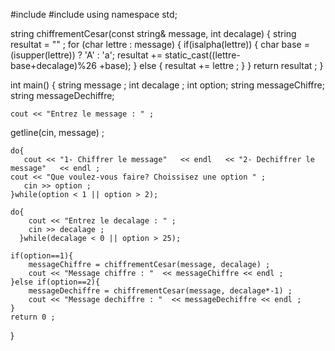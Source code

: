 #include <iostream>
#include <string>
using namespace std;

string chiffrementCesar(const string& message, int decalage) {
   string resultat = "" ;
    for (char lettre : message) {
        if(isalpha(lettre)) {
            char base = (isupper(lettre)) ? 'A' : 'a';
            resultat += static_cast<char>((lettre-base+decalage)%26 +base);
        } else {
            resultat += lettre ;
        }
    }
    return resultat ;
}

int main() {
    string message ;
    int decalage ;
    int option;
    string messageChiffre;
    string messageDechiffre;

    cout << "Entrez le message : " ;
   getline(cin, message) ;

    do{
       cout << "1- Chiffrer le message"   << endl   << "2- Dechiffrer le message"   << endl ;
    cout << "Que voulez-vous faire? Choissisez une option " ;
       cin >> option ;
    }while(option < 1 || option > 2);

    do{
        cout << "Entrez le decalage : " ;
        cin >> decalage ;
      }while(decalage < 0 || option > 25);

    if(option==1){
        messageChiffre = chiffrementCesar(message, decalage) ;
        cout << "Message chiffre : "  << messageChiffre << endl ;
    }else if(option==2){
        messageDechiffre = chiffrementCesar(message, decalage*-1) ;
        cout << "Message dechiffre : "  << messageDechiffre << endl ;
    }
    return 0 ;
}


